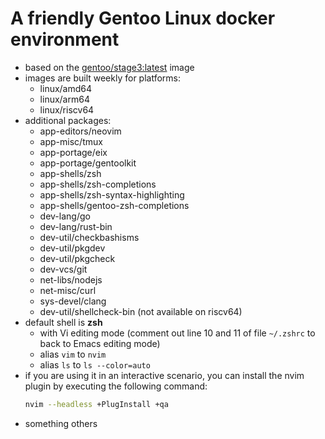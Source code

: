 # A friendly Gentoo Linux docker environment

- based on the [gentoo/stage3:latest](https://hub.docker.com/r/gentoo/stage3) image
- images are built weekly for platforms:
  - linux/amd64
  - linux/arm64
  - linux/riscv64
- additional packages:
  - app-editors/neovim
  - app-misc/tmux
  - app-portage/eix
  - app-portage/gentoolkit
  - app-shells/zsh
  - app-shells/zsh-completions
  - app-shells/zsh-syntax-highlighting
  - app-shells/gentoo-zsh-completions
  - dev-lang/go
  - dev-lang/rust-bin
  - dev-util/checkbashisms
  - dev-util/pkgdev
  - dev-util/pkgcheck
  - dev-vcs/git
  - net-libs/nodejs
  - net-misc/curl
  - sys-devel/clang
  - dev-util/shellcheck-bin (not available on riscv64)
- default shell is **zsh**
  - with Vi editing mode
    (comment out line 10 and 11 of file `~/.zshrc` to back to Emacs editing mode)
  - alias `vim` to `nvim`
  - alias `ls` to `ls --color=auto`
- if you are using it in an interactive scenario, you can install the nvim plugin by executing the following command:
  ```bash
  nvim --headless +PlugInstall +qa
  ```
- something others
